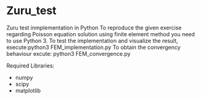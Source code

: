 # Zuru_test
Zuru test inmplementation in Python
To reproduce the given exercise regarding Poisson equation solution using finite element method you need to use Python 3.
To test the implementation and visualize the result, execute:python3 FEM_implementation.py
To obtain the convergency behaviour excute: python3 FEM_convergence.py

Required Libraries:
- numpy
- scipy
- matplotlib


